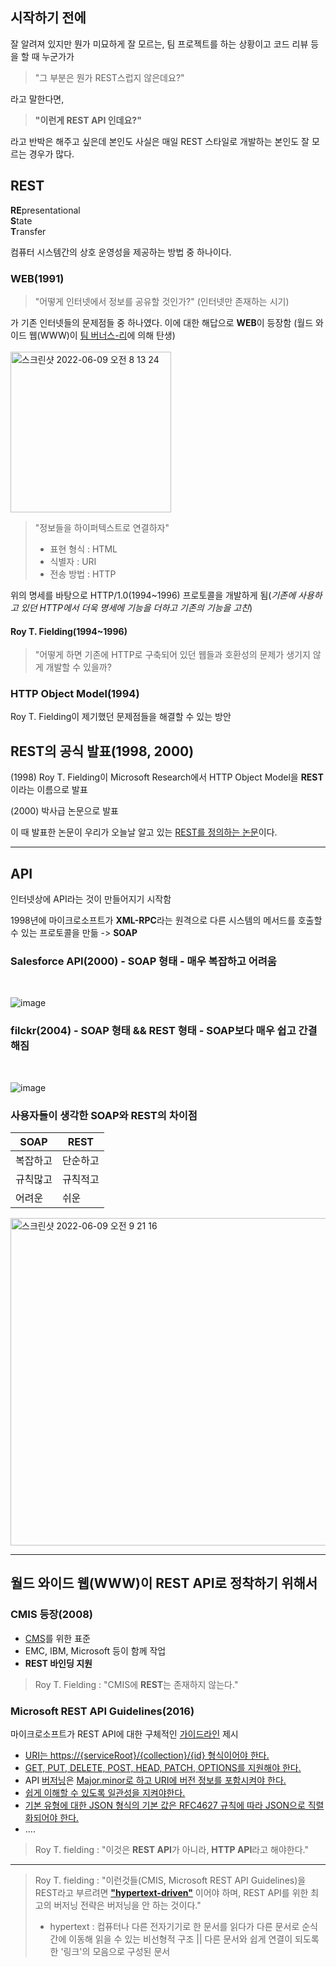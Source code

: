 ## 시작하기 전에
잘 알려져 있지만 뭔가 미묘하게 잘 모르는, 팀 프로젝트를 하는 상황이고 코드 리뷰 등을 할 때 누군가가
> "그 부분은 뭔가 REST스럽지 않은데요?"

라고 말한다면, 

> **"이런게 REST API 인데요?"** 
 
라고 반박은 해주고 싶은데 본인도 사실은 매일 REST 스타일로 개발하는 본인도 잘 모르는 경우가 많다.

## REST
**RE**presentational <br/>
**S**tate<br/>
**T**ransfer<br/>

컴퓨터 시스템간의 상호 운영성을 제공하는 방법 중 하나이다.

### WEB(1991)
> "어떻게 인터넷에서 정보를 공유할 것인가?" (인터넷만 존재하는 시기)

가 기존 인터넷들의 문제점들 중 하나였다. 이에 대한 해답으로 **WEB**이 등장함 (월드 와이드 웹(WWW)이 [팀 버너스-리](https://ko.wikipedia.org/wiki/%ED%8C%80_%EB%B2%84%EB%84%88%EC%8A%A4%EB%A6%AC?tableofcontents=1)에 의해 탄생)
<br/>
<br/>
<img width="257" alt="스크린샷 2022-06-09 오전 8 13 24" src="https://user-images.githubusercontent.com/94087228/172732741-215f926f-8639-4da7-97d4-69b78a3c786b.png">

> "정보들을 하이퍼텍스트로 연결하자"
> * 표현 형식 : HTML
> * 식별자 : URI
> * 전송 방법 : HTTP

위의 명세를 바탕으로 HTTP/1.0(1994~1996) 프로토콜을 개발하게 됨(_기존에 사용하고 있던 HTTP에서 더욱 명세에 기능을 더하고 기존의 기능을 고친_)

#### Roy T. Fielding(1994~1996)
> "어떻게 하면 기존에 HTTP로 구축되어 있던 웹들과 호환성의 문제가 생기지 않게 개발할 수 있을까?

### HTTP Object Model(1994)
Roy T. Fielding이 제기했던 문제점들을 해결할 수 있는 방안

## REST의 공식 발표(1998, 2000)
(1998) Roy T. Fielding이 Microsoft Research에서 HTTP Object Model을 **REST**이라는 이름으로 발표

(2000) 박사급 논문으로 발표

이 때 발표한 논문이 우리가 오늘날 알고 있는 [REST를 정의하는 논문](https://www.ics.uci.edu/~fielding/pubs/dissertation/top.htm)이다.

***

## API
인터넷상에 API라는 것이 만들어지기 시작함

1998년에 마이크로소프트가 **XML-RPC**라는 원격으로 다른 시스템의 메서드를 호출할 수 있는 프로토콜을 만듦 -> **SOAP**

### Salesforce API(2000) - **SOAP 형태** - 매우 복잡하고 어려움
<br/>

![image](https://user-images.githubusercontent.com/94087228/172734847-e46bed92-c7d8-4445-862f-39b996360712.png)

### filckr(2004) - **SOAP 형태 && REST 형태** - SOAP보다 매우 쉽고 간결해짐
<br/>

![image](https://user-images.githubusercontent.com/94087228/172738444-9e3e7e87-d255-4846-b686-ff02bc1a2a10.png)

### 사용자들이 생각한 SOAP와 REST의 차이점
|SOAP|REST|
|------|---
|복잡하고|단순하고|
|규칙많고|규칙적고|
|어려운|쉬운| ### 결과
<img width="524" alt="스크린샷 2022-06-09 오전 9 21 16" src="https://user-images.githubusercontent.com/94087228/172738712-f40aecfb-ee74-43a3-ac9f-2ba76355520e.png">

***

## 월드 와이드 웹(WWW)이 REST API로 정착하기 위해서

### CMIS 등장(2008)
* [CMS](https://ecommerce-platforms.com/ko/glossary/content-management-system-cms)를 위한 표준
* EMC, IBM, Microsoft 등이 함께 작업
* **REST 바인딩 지원**

> Roy T. Fielding : "CMIS에 **REST**는 존재하지 않는다."

### Microsoft REST API Guidelines(2016)
마이크로소프트가 REST API에 대한 구체적인 [가이드라인](https://github.com/Microsoft/api-guidelines/blob/master/Guidelines.md) 제시
* [URI는 https://{serviceRoot}/{collection}/{id} 형식이어야 한다.](https://github.com/Microsoft/api-guidelines/blob/master/Guidelines.md#92-serialization)
* [GET, PUT, DELETE, POST, HEAD, PATCH, OPTIONS를 지원해야 한다.](https://github.com/Microsoft/api-guidelines/blob/master/Guidelines.md#74-supported-methods)
* API [버저닝](https://wiserloner.tistory.com/466)은 [Major.minor로 하고 URI에 버전 정보를 포함시켜야 한다.](https://github.com/Microsoft/api-guidelines/blob/master/Guidelines.md#121-versioning-formats)
* [쉽게 이해할 수 있도록 일관성을 지켜야한다.](https://github.com/Microsoft/api-guidelines/blob/master/Guidelines.md#7-consistency-fundamentals)
* [기본 유형에 대한 JSON 형식의 기본 값은 RFC4627 규칙에 따라 JSON으로 직렬화되어야 한다.](https://github.com/Microsoft/api-guidelines/blob/master/Guidelines.md#11-json-standardizations)
* ....

> Roy T. fielding : "이것은 **REST API**가 아니라, **HTTP API**라고 해야한다."

***

> Roy T. fielding : "이런것들(CMIS, Microsoft REST API Guidelines)을 REST라고 부르려면 [**"hypertext-driven"**](https://roy.gbiv.com/untangled/2008/rest-apis-must-be-hypertext-driven) 이어야 하며, REST API를 위한 최고의 버저닝 전략은 버저닝을 안 하는 것이다."
> * hypertext : 컴퓨터나 다른 전자기기로 한 문서를 읽다가 다른 문서로 순식간에 이동해 읽을 수 있는 비선형적 구조 || 다른 문서와 쉽게 연결이 되도록 한 '링크'의 모음으로 구성된 문서
